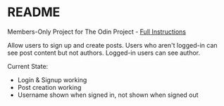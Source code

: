 # README

Members-Only Project for The Odin Project - 
[Full Instructions](https://www.theodinproject.com/lessons/ruby-on-rails-members-only)

Allow users to sign up and create posts.
Users who aren't logged-in can see post content but not authors.
Logged-in users can see author.

Current State:
- Login & Signup working
- Post creation working
- Username shown when signed in, not shown when signed out
